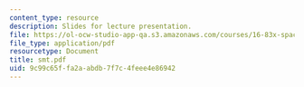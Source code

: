 ```yaml
---
content_type: resource
description: Slides for lecture presentation.
file: https://ol-ocw-studio-app-qa.s3.amazonaws.com/courses/16-83x-space-systems-engineering-spring-2002-spring-2003/9c99c65ffa2aabdb7f7c4feee4e86942_smt.pdf
file_type: application/pdf
resourcetype: Document
title: smt.pdf
uid: 9c99c65f-fa2a-abdb-7f7c-4feee4e86942
---
```

